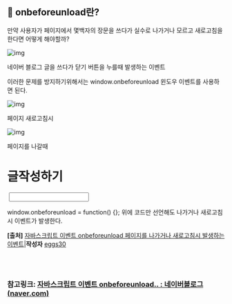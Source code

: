 ## 🔁 onbeforeunload란?

만약 사용자가 페이지에서 몇백자의 장문을 쓰다가 실수로 나가거나 모르고 새로고침을 한다면 어떻게 해야할까?

![img](https://postfiles.pstatic.net/20160716_259/rwans0397_1468680557397CRKTX_PNG/%C0%DA%B9%D9%BD%BA%C5%A9%B8%B3%C6%AE_%B3%AA%B0%A1%B0%C5%B3%AA_%BB%F5%B7%CE%B0%ED%C4%A7%BD%C3_%C0%CC%BA%A5%C6%AE.PNG?type=w966)

네이버 블로그 글을 쓰다가 닫기 버튼을 누를때 발생하는 이벤트

이러한 문제를 방지하기위해서는 window.onbeforeunload 윈도우 이벤트를 사용하면 된다. 

![img](https://postfiles.pstatic.net/20160717_179/rwans0397_1468681317062WnDFA_PNG/%C0%DA%B9%D9%BD%BA%C5%A9%B8%B3%C6%AE_%B3%AA%B0%A1%B0%C5%B3%AA_%BB%F5%B7%CE%B0%ED%C4%A7%BD%C3_%C0%CC%BA%A5%C6%AE2.PNG?type=w966)

페이지 새로고침시

![img](https://postfiles.pstatic.net/20160717_130/rwans0397_1468681364171V83av_PNG/%C0%DA%B9%D9%BD%BA%C5%A9%B8%B3%C6%AE_%B3%AA%B0%A1%B0%C5%B3%AA_%BB%F5%B7%CE%B0%ED%C4%A7%BD%C3_%C0%CC%BA%A5%C6%AE3.PNG?type=w966)

페이지를 나갈때

<!DOCTYPE html>
<html>
  <head>
    <meta charset="utf-8">
    <title></title>
    <script type="text/javascript">
    window.onbeforeunload = function() {};
    </script>

  </head>
  <body>
    <h1>글작성하기</h1>
​    <input type="text" name="name" value="">
  </body>
</html>

window.onbeforeunload = function() {};
위에 코드만 선언해도 나가거나 새로고침시 이벤트가 발생한다.

**[출처]** [자바스크립트 이벤트 onbeforeunload 페이지를 나가거나 새로고침시 발생하는 이벤트](https://blog.naver.com/rwans0397/220764024791)|**작성자** [eggs30](https://blog.naver.com/rwans0397)



<br>

<br>

### 참고링크: [자바스크립트 이벤트 onbeforeunload.. : 네이버블로그 (naver.com)](https://blog.naver.com/rwans0397/220764024791)

<br>